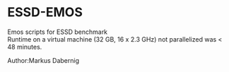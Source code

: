 # ESSD-EMOS

Emos scripts for ESSD benchmark  
Runtime on a virtual machine (32 GB, 16 x 2.3 GHz) not parallelized was < 48 minutes.

Author:Markus Dabernig
